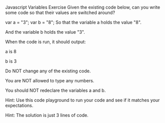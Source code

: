 Javascript Variables Exercise
Given the existing code below, can you write some code so that their values are switched around?

var a = "3";
var b = "8";
So that the variable a holds the value "8".

And the variable b holds the value "3".

When the code is run, it should output:

a is 8

b is 3

Do NOT change any of the existing code.

You are NOT allowed to type any numbers.

You should NOT redeclare the variables a and b.

Hint: Use this code playground to run your code and see if it matches your expectations.

Hint: The solution is just 3 lines of code.
